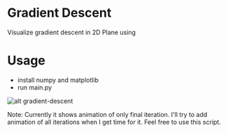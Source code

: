 # Gradient Descent
Visualize gradient descent in 2D Plane using 

# Usage
- install numpy and matplotlib
- run main.py


![alt gradient-descent](http://github.com/iam-abbas/gradient-descent/gd.gif)


Note: Currently it shows animation of only final iteration. I'll try to add animation of all iterations when I get time for it. Feel free to use this script.
